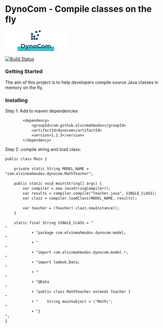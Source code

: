 # DynoCom - Compile classes on the fly

<img src="https://github.com/elvinmahmudov/DynoCom/blob/master/logo.png" width="200"> 


<br/>

[![Build Status](https://travis-ci.org/elvinmahmudov/DynoCom.svg?branch=master)](https://travis-ci.org/elvinmahmudov/DynoCom)


### Getting Started
The aim of this project is to help developers compile source Java classes in memory on the fly.

### Installing
Step 1: Add to maven dependencies

```
        <dependency>
            <groupId>com.github.elvinmahmudov</groupId>
            <artifactId>dynocom</artifactId>
            <version>1.2.3</version>
        </dependency>
```

Step 2: compile string and load class:

```
public class Main {

    private static String MODEL_NAME = "com.elvinmahmudov.dynocom.MathTeacher";

    public static void main(String[] args) {
        var compiler = new JavaStringCompiler();
        var results = compiler.compile("Teacher.java", SINGLE_CLASS);
        var clazz = compiler.loadClass(MODEL_NAME, results);
        
        var teacher = (Teacher) clazz.newInstance();
    }

    static final String SINGLE_CLASS = "                                      "
            + "package com.elvinmahmudov.dynocom.model;                       "
            + "                                                               "
            + "import com.elvinmahmudov.dynocom.model.*;                      "
            + "import lombok.Data;                                            "
            + "                                                               "
            + "@Data                                                          "
            + "public class MathTeacher extends Teacher {                     "
            + "    String mainSubject = \"Math\";                             "
            + "}                                                              ";
}
```